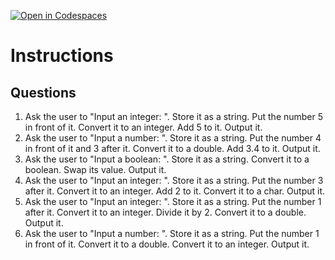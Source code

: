 [![Open in Codespaces](https://classroom.github.com/assets/launch-codespace-2972f46106e565e64193e422d61a12cf1da4916b45550586e14ef0a7c637dd04.svg)](https://classroom.github.com/open-in-codespaces?assignment_repo_id=18089342)
# Instructions  

  ## Questions
  1. Ask the user to "Input an integer: ".  Store it as a string.  Put the number 5 in front of it.  Convert it to an integer.  Add 5 to it.  Output it.</br>
  2. Ask the user to "Input a number: ".  Store it as a string.  Put the number 4 in front of it and 3 after it.  Convert it to a double.  Add 3.4 to it.  Output it.  </br>
  3. Ask the user to "Input a boolean: ".  Store it as a string.  Convert it to a boolean.  Swap its value. Output it.</br>
  4. Ask the user to "Input an integer: ".  Store it as a string.  Put the number 3 after it.  Convert it to an integer.  Add 2 to it.  Convert it to a char.  Output it.</br>
  5. Ask the user to "Input an integer: ".  Store it as a string.  Put the number 1 after it.  Convert it to an integer.  Divide it by 2.  Convert it to a double.  Output it.</br>
  6. Ask the user to "Input a number: ". Store it as a string. Put the number 1 in front of it.  Convert it to a double.  Convert it to an integer. Output it.</br>
